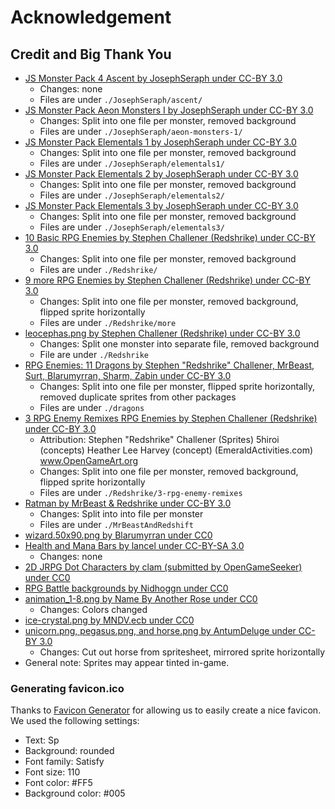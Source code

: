 # Acknowledgement

## Credit and Big Thank You

- [JS Monster Pack 4 Ascent by JosephSeraph under CC-BY 3.0](https://opengameart.org/content/js-monster-pack-4-ascent)
  - Changes: none
  - Files are under `./JosephSeraph/ascent/`
- [JS Monster Pack Aeon Monsters I by JosephSeraph under CC-BY 3.0](https://opengameart.org/content/js-monsters-aeon-monsters-i)
  - Changes: Split into one file per monster, removed background
  - Files are under `./JosephSeraph/aeon-monsters-1/`
- [JS Monster Pack Elementals 1 by JosephSeraph under CC-BY 3.0](https://opengameart.org/content/js-monster-set-elementals)
  - Changes: Split into one file per monster, removed background
  - Files are under `./JosephSeraph/elementals1/`
- [JS Monster Pack Elementals 2 by JosephSeraph under CC-BY 3.0](https://opengameart.org/content/js-monster-set-elementals-ii)
  - Changes: Split into one file per monster, removed background
  - Files are under `./JosephSeraph/elementals2/`
- [JS Monster Pack Elementals 3 by JosephSeraph under CC-BY 3.0](https://opengameart.org/content/js-monster-set-elementals-iii)
  - Changes: Split into one file per monster, removed background
  - Files are under `./JosephSeraph/elementals3/`
- [10 Basic RPG Enemies by Stephen Challener (Redshrike) under CC-BY 3.0](https://opengameart.org/content/10-basic-rpg-enemies)
  - Changes: Split into one file per monster, removed background
  - Files are under `./Redshrike/`
- [9 more RPG Enemies by Stephen Challener (Redshrike) under CC-BY 3.0](https://opengameart.org/content/more-rpg-enemies)
  - Changes: Split into one file per monster, removed background, flipped sprite horizontally
  - Files are under `./Redshrike/more`
- [leocephas.png by Stephen Challener (Redshrike) under CC-BY 3.0](https://opengameart.org/content/leocephas-ff6-ish-style-rpg-miniboss)
  - Changes: Split one monster into separate file, removed background
  - File are under `./Redshrike`
- [RPG Enemies: 11 Dragons by Stephen "Redshrike" Challener, MrBeast, Surt, Blarumyrran, Sharm, Zabin under CC-BY 3.0](https://opengameart.org/content/rpg-enemies-11-dragons)
  - Changes: Split into one file per monster, flipped sprite horizontally, removed duplicate sprites from other packages
  - Files are under `./dragons`
- [3 RPG Enemy Remixes RPG Enemies by Stephen Challener (Redshrike) under CC-BY 3.0](https://opengameart.org/content/3-rpg-enemy-remixes)
  - Attribution: Stephen "Redshrike" Challener (Sprites) 5hiroi (concepts) Heather Lee Harvey (concept) (EmeraldActivities.com) www.OpenGameArt.org
  - Changes: Split into one file per monster, removed background, flipped sprite horizontally
  - Files are under `./Redshrike/3-rpg-enemy-remixes`
- [Ratman by MrBeast & Redshrike under CC-BY 3.0](https://opengameart.org/content/rat-men-rpg-enemies)
  - Changes: Split into into file per monster
  - Files are under `./MrBeastAndRedshift`
- [wizard.50x90.png by Blarumyrran under CC0](https://opengameart.org/content/wizard-0)
- [Health and Mana Bars by lancel under CC-BY-SA 3.0](https://opengameart.org/content/health-and-mana-bars)
  - Changes: none
- [2D JRPG Dot Characters by clam (submitted by OpenGameSeeker) under CC0](https://opengameart.org/content/2d-jrpg-dot-character)
- [RPG Battle backgrounds by Nidhoggn under CC0](https://opengameart.org/content/backgrounds-3)
- [animation_1-8.png by Name By Another Rose under CC0](https://opengameart.org/content/two-colored-arrows)
  - Changes: Colors changed
- [ice-crystal.png by MNDV.ecb under CC0](https://opengameart.org/content/elemental-badges-from-the-savage-swordsman)
- [unicorn.png, pegasus.png, and horse.png by AntumDeluge under CC-BY 3.0](https://opengameart.org/content/lpc-horses-rework)
  - Changes: Cut out horse from spritesheet, mirrored sprite horizontally
- General note: Sprites may appear tinted in-game.

### Generating favicon.ico

Thanks to [Favicon Generator](https://favicon.io/favicon-generator/) for allowing us to easily create a nice favicon.
We used the following settings:

- Text: Sp
- Background: rounded
- Font family: Satisfy
- Font size: 110
- Font color: #FF5
- Background color: #005
